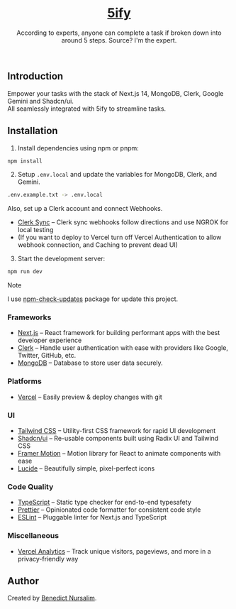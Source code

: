 <a href="https://5ify.vercel.app/">
  <h1 align="center">5ify</h1>
</a>

<p align="center">
  According to experts, anyone can complete a task if broken down into around 5 steps. Source? I'm the expert.
</p>

<br/>

## Introduction

Empower your tasks with the stack of Next.js 14, MongoDB, Clerk, Google Gemini and Shadcn/ui.
<br/>
All seamlessly integrated with 5ify to streamline tasks.

## Installation

1. Install dependencies using npm or pnpm:

```sh
npm install
```

2. Setup `.env.local` and update the variables for MongoDB, Clerk, and Gemini.

```sh
.env.example.txt -> .env.local
```
Also, set up a Clerk account and connect Webhooks.
- [Clerk Sync](https://clerk.com/docs/users/sync-data-to-your-backend) – Clerk sync webhooks follow directions and use NGROK for local testing
- (If you want to deploy to Vercel turn off Vercel Authentication to allow webhook connection, and Caching to prevent dead UI)

3. Start the development server:

```sh
npm run dev
```

> [!NOTE]  
> I use [npm-check-updates](https://www.npmjs.com/package/npm-check-updates) package for update this project.
>


### Frameworks

- [Next.js](https://nextjs.org/) – React framework for building performant apps with the best developer experience
- [Clerk](https://clerk.com/) – Handle user authentication with ease with providers like Google, Twitter, GitHub, etc.
- [MongoDB](https://www.mongodb.com/) – Database to store user data securely.

### Platforms

- [Vercel](https://vercel.com/) – Easily preview & deploy changes with git

### UI

- [Tailwind CSS](https://tailwindcss.com/) – Utility-first CSS framework for rapid UI development
- [Shadcn/ui](https://ui.shadcn.com/) – Re-usable components built using Radix UI and Tailwind CSS
- [Framer Motion](https://framer.com/motion) – Motion library for React to animate components with ease
- [Lucide](https://lucide.dev/) – Beautifully simple, pixel-perfect icons

### Code Quality

- [TypeScript](https://www.typescriptlang.org/) – Static type checker for end-to-end typesafety
- [Prettier](https://prettier.io/) – Opinionated code formatter for consistent code style
- [ESLint](https://eslint.org/) – Pluggable linter for Next.js and TypeScript

### Miscellaneous

- [Vercel Analytics](https://vercel.com/analytics) – Track unique visitors, pageviews, and more in a privacy-friendly way

## Author

Created by [Benedict Nursalim](https://www.linkedin.com/in/benedict-nursalim/).
